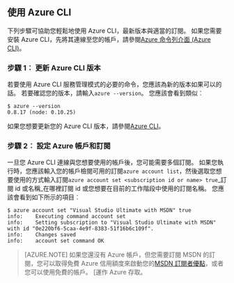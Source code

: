 <properties services="virtual-machines" title="Setting up Azure CLI for service management" authors="squillace" solutions="" manager="timlt" editor="tysonn" />

<tags
   ms.service="virtual-machine"
   ms.devlang="na"
   ms.topic="article"
   ms.tgt_pltfrm="linux"
   ms.workload="infrastructure"
   ms.date="04/13/2015"
   ms.author="rasquill" />

## <a name="using-azure-cli"></a>使用 Azure CLI

下列步驟可協助您輕鬆地使用 Azure CLI，最新版本與適當的訂閱。 如果您需要安裝 Azure CLI，先將其連線至您的帳戶，請參閱[Azure 命令列介面 (Azure CLI)](xplat-cli-install.md)。

### <a name="step-1-update-azure-cli-version"></a>步驟 1︰ 更新 Azure CLI 版本

若要使用 Azure CLI 服務管理模式的必要的命令，您應該為新的版本如果可以的話。 若要確認您的版本，請輸入`azure --version`。 您應該會看到類似︰

    $ azure --version
    0.8.17 (node: 0.10.25)

如果您想要更新您的 Azure CLI 版本，請參閱[Azure CLI](https://github.com/Azure/azure-xplat-cli)。

### <a name="step-2-set-the-azure-account-and-subscription"></a>步驟 2︰ 設定 Azure 帳戶和訂閱

一旦您 Azure CLI 連線與您想要使用的帳戶後，您可能需要多個訂閱。 如果您執行時，您應該輸入您的帳戶檢閱可用的訂閱`azure account list`，然後選取您想要使用的方式輸入訂閱`azure account set <subscription id or name> true`_訂閱 id 或名稱_在哪裡訂閱 id 或您想要在目前的工作階段中使用的訂閱名稱。 您應該會看到如下所示的項目︰

    $ azure account set "Visual Studio Ultimate with MSDN" true
    info:    Executing command account set
    info:    Setting subscription to "Visual Studio Ultimate with MSDN" with id "0e220bf6-5caa-4e9f-8383-51f16b6c109f".
    info:    Changes saved
    info:    account set command OK

> [AZURE.NOTE] 如果您還沒有 Azure 帳戶，但您需要訂閱 MSDN 的訂閱，您可以取得免費 Azure 信用額度來啟動您的[MSDN 訂閱者優點](https://azure.microsoft.com/pricing/member-offers/msdn-benefits-details/)，或者您可以使用免費的帳戶。 [運作 Azure 存取。
